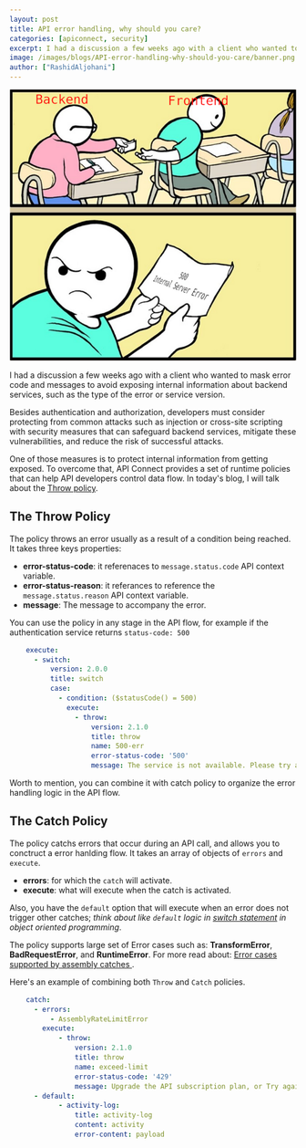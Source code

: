 ```yaml
---
layout: post
title: API error handling, why should you care?
categories: [apiconnect, security]
excerpt: I had a discussion a few weeks ago with a client who wanted to mask error code and messages to avoid exposing internal information about backend services, such as the type of the error or service version.
image: /images/blogs/API-error-handling-why-should-you-care/banner.png
author: ["RashidAljohani"]
---
```




![](/images/blogs/API-error-handling-why-should-you-care/banner.png)



I had a discussion a few weeks ago with a client who wanted to mask error code and messages to avoid exposing internal information about backend services, such as the type of the error or service version.

Besides authentication and authorization, developers must consider protecting from common attacks such as injection or cross-site scripting with security measures that can safeguard backend services, mitigate these vulnerabilities, and reduce the risk of successful attacks. 

One of those measures is to protect internal information from getting exposed. To overcome that, API Connect provides a set of runtime policies that can help API developers control data flow. In today's blog, I will talk about the [Throw policy](https://www.ibm.com/docs/en/api-connect/10.0.5.x_lts?topic=constructs-throw).



## The Throw Policy

The policy throws an error usually as a result of a condition being reached. It takes three keys properties:

 * **error-status-code**: it referenaces to `message.status.code` API context variable.
 * **error-status-reason**: it referances to reference the `message.status.reason` API context variable.
 * **message**: The message to accompany the error.

You can use the policy in any stage in the API flow, for example if the authentication service returns `status-code: 500`

```yaml
    execute:
      - switch:
          version: 2.0.0
          title: switch
          case:
            - condition: ($statusCode() = 500)
              execute:
                - throw:
                    version: 2.1.0
                    title: throw
                    name: 500-err
                    error-status-code: '500'
                    message: The service is not available. Please try again later
```

Worth to mention, you can combine it with catch policy to organize the error handling logic in the API flow.

## The Catch Policy

The policy catchs errors that occur during an API call, and allows you to conctruct a error hanlding flow. It takes an array of objects of `errors` and `execute`.

* **errors**: for which the `catch` will activate.
* **execute**: what will execute when the catch is activated.

Also, you have the `default` option that will execute when an error does not trigger other catches; _think about like `default` logic in [switch statement](https://www.geeksforgeeks.org/switch-statement-in-cpp/) in object oriented programming_.

The policy supports large set of Error cases such as: **TransformError**, **BadRequestError**, and **RuntimeError**. For more read about: [Error cases supported by assembly catches
](https://www.ibm.com/docs/en/api-connect/10.0.5.x_lts?topic=reference-error-cases-supported-by-assembly-catches).



Here's an example of combining both `Throw` and `Catch` policies.

```yaml
    catch:
      - errors:
          - AssemblyRateLimitError
        execute:
            - throw:
                version: 2.1.0
                title: throw
                name: exceed-limit
                error-status-code: '429'
                message: Upgrade the API subscription plan, or Try again later.
      - default:
            - activity-log:
                title: activity-log
                content: activity
                error-content: payload
```